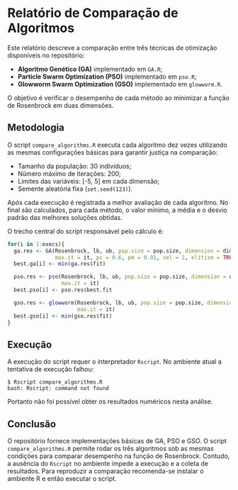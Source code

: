 # Relatório de Comparação de Algoritmos

Este relatório descreve a comparação entre três técnicas de otimização disponíveis no repositório:

- **Algoritmo Genético (GA)** implementado em `GA.R`;
- **Particle Swarm Optimization (PSO)** implementado em `pso.R`;
- **Glowworm Swarm Optimization (GSO)** implementado em `glowworm.R`.

O objetivo é verificar o desempenho de cada método ao minimizar a função de Rosenbrock em duas dimensões.

## Metodologia

O script `compare_algorithms.R` executa cada algoritmo dez vezes utilizando as mesmas configurações básicas para garantir justiça na comparação:

- Tamanho da população: 30 indivíduos;
- Número máximo de iterações: 200;
- Limites das variáveis: \[-5, 5\] em cada dimensão;
- Semente aleatória fixa (`set.seed(123)`).

Após cada execução é registrada a melhor avaliação de cada algoritmo. No final são calculados, para cada método, o valor mínimo, a média e o desvio padrão das melhores soluções obtidas.

O trecho central do script responsável pelo cálculo é:

```r
for(i in 1:execs){
  ga.res <- GA(Rosenbrock, lb, ub, pop.size = pop.size, dimension = dim,
               max.it = it, pc = 0.6, pm = 0.01, sel = 1, elitism = TRUE)
  best.ga[i] <- min(ga.res$fit)

  pso.res <- pso(Rosenbrock, lb, ub, pop.size = pop.size, dimension = dim,
                 max.it = it)
  best.pso[i] <- pso.res$best.fit

  gso.res <- glowworm(Rosenbrock, lb, ub, pop.size = pop.size, dimension = dim,
                      max.it = it)
  best.gso[i] <- min(gso.res$fit)
}
```

## Execução

A execução do script requer o interpretador `Rscript`. No ambiente atual a tentativa de execução falhou:

```
$ Rscript compare_algorithms.R
bash: Rscript: command not found
```

Portanto não foi possível obter os resultados numéricos nesta análise.

## Conclusão

O repositório fornece implementações básicas de GA, PSO e GSO. O script `compare_algorithms.R` permite rodar os três algoritmos sob as mesmas condições para comparar desempenho na função de Rosenbrock. Contudo, a ausência do `Rscript` no ambiente impede a execução e a coleta de resultados. Para reproduzir a comparação recomenda-se instalar o ambiente R e então executar o script.
